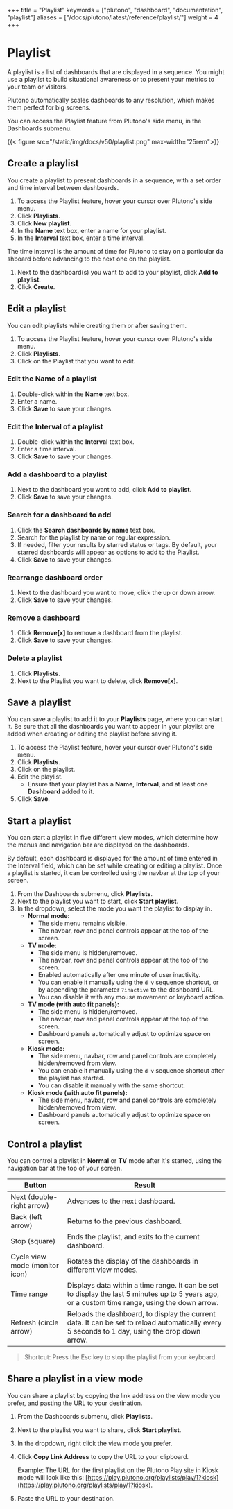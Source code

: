 +++
title = "Playlist"
keywords = ["plutono", "dashboard", "documentation", "playlist"]
aliases = ["/docs/plutono/latest/reference/playlist/"]
weight = 4
+++


# Playlist

A playlist is a list of dashboards that are displayed in a sequence. You might use a playlist to build situational awareness or to present your metrics to your team or visitors.

Plutono automatically scales dashboards to any resolution, which makes them perfect for big screens.

You can access the Playlist feature from Plutono's side menu, in the Dashboards submenu.

{{< figure src="/static/img/docs/v50/playlist.png" max-width="25rem">}}

## Create a playlist

You create a playlist to present dashboards in a sequence, with a set order and time interval between dashboards.

1. To access the Playlist feature, hover your cursor over Plutono's side menu.
1. Click **Playlists**.
1. Click **New playlist**.
1. In the **Name** text box, enter a name for your playlist.
1. In the **Interval** text box, enter a time interval.

The time interval is the amount of time for Plutono to stay on a particular dashboard before advancing to the next one on the playlist.

1. Next to the dashboard(s) you want to add to your playlist, click **Add to playlist**.
1. Click **Create**.

## Edit a playlist

You can edit playlists while creating them or after saving them.

1. To access the Playlist feature, hover your cursor over Plutono's side menu.
1. Click **Playlists**.
1. Click on the Playlist that you want to edit.

### Edit the Name of a playlist

1. Double-click within the **Name** text box.
1. Enter a name.
1. Click **Save** to save your changes.

### Edit the Interval of a playlist

1. Double-click within the **Interval** text box.
1. Enter a time interval.
1. Click **Save** to save your changes.

### Add a dashboard to a playlist

1. Next to the dashboard you want to add, click **Add to playlist**.
1. Click **Save** to save your changes.

### Search for a dashboard to add

1. Click the **Search dashboards by name** text box.
1. Search for the playlist by name or regular expression.
1. If needed, filter your results by starred status or tags.
   By default, your starred dashboards will appear as options to add to the Playlist.
1. Click **Save** to save your changes.

### Rearrange dashboard order

1. Next to the dashboard you want to move, click the up or down arrow.
1. Click **Save** to save your changes.

### Remove a dashboard

1. Click **Remove[x]** to remove a dashboard from the playlist.
1. Click **Save** to save your changes.

### Delete a playlist

1. Click **Playlists**.
1. Next to the Playlist you want to delete, click **Remove[x]**.

## Save a playlist

You can save a playlist to add it to your **Playlists** page, where you can start it. Be sure that all the dashboards you want to appear in your playlist are added when creating or editing the playlist before saving it.

1. To access the Playlist feature, hover your cursor over Plutono's side menu.
1. Click **Playlists**.
1. Click on the playlist.
1. Edit the playlist.
   * Ensure that your playlist has a **Name**, **Interval**, and at least one **Dashboard** added to it.
1. Click **Save**.

## Start a playlist

You can start a playlist in five different view modes, which determine how the menus and navigation bar are displayed on the dashboards.

By default, each dashboard is displayed for the amount of time entered in the Interval field, which can be set while creating or editing a playlist. Once a playlist is started, it can be controlled using the navbar at the top of your screen.

1. From the Dashboards submenu, click **Playlists**.
1. Next to the playlist you want to start, click **Start playlist**.
1. In the dropdown, select the mode you want the playlist to display in.
   - **Normal mode:**
       - The side menu remains visible.
       - The navbar, row and panel controls appear at the top of the screen.
   - **TV mode:**
      - The side menu is hidden/removed.
      - The navbar, row and panel controls appear at the top of the screen.
      - Enabled automatically after one minute of user inactivity.
      - You can enable it manually using the `d v` sequence shortcut, or by appending the parameter `?inactive` to the dashboard URL.
      - You can disable it with any mouse movement or keyboard action.
   - **TV mode (with auto fit panels):**
      - The side menu is hidden/removed.
      - The navbar, row and panel controls appear at the top of the screen.
      - Dashboard panels automatically adjust to optimize space on screen.
   - **Kiosk mode:**
      - The side menu, navbar, row and panel controls are completely hidden/removed from view.
      - You can enable it manually using the `d v` sequence shortcut after the playlist has started.
      - You can disable it manually with the same shortcut.
   - **Kiosk mode (with auto fit panels):**
      - The side menu, navbar, row and panel controls are completely hidden/removed from view.
      - Dashboard panels automatically adjust to optimize space on screen.

## Control a playlist

You can control a playlist in **Normal** or **TV** mode after it's started, using the navigation bar at the top of your screen.

| Button | Result |
| --- | --- |
| Next (double-right arrow) | Advances to the next dashboard. |
| Back (left arrow) | Returns to the previous dashboard. |
| Stop (square) | Ends the playlist, and exits to the current dashboard. |
| Cycle view mode (monitor icon) | Rotates the display of the dashboards in different view modes. |
| Time range | Displays data within a time range. It can be set to display the last 5 minutes up to 5 years ago, or a custom time range, using the down arrow. |
| Refresh (circle arrow) | Reloads the dashboard, to display the current data. It can be set to reload automatically every 5 seconds to 1 day, using the drop down arrow. |

> Shortcut: Press the Esc key to stop the playlist from your keyboard.

## Share a playlist in a view mode

You can share a playlist by copying the link address on the view mode you prefer, and pasting the URL to your destination.

1. From the Dashboards submenu, click **Playlists**.
1. Next to the playlist you want to share, click **Start playlist**.
1. In the dropdown, right click the view mode you prefer.
1. Click **Copy Link Address** to copy the URL to your clipboard.

    Example: The URL for the first playlist on the Plutono Play site in Kiosk mode will look like this:
[https://play.plutono.org/playlists/play/1?kiosk](https://play.plutono.org/playlists/play/1?kiosk).
1. Paste the URL to your destination.
